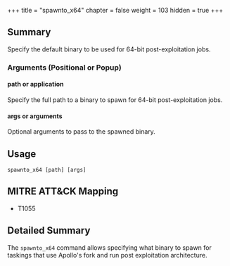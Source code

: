 +++
title = "spawnto_x64"
chapter = false
weight = 103
hidden = true
+++

## Summary
Specify the default binary to be used for 64-bit post-exploitation jobs.

### Arguments (Positional or Popup)
#### path or application
Specify the full path to a binary to spawn for 64-bit post-exploitation jobs.

#### args or arguments
Optional arguments to pass to the spawned binary.

## Usage
```
spawnto_x64 [path] [args]
```

## MITRE ATT&CK Mapping

- T1055

## Detailed Summary
The `spawnto_x64` command allows specifying what binary to spawn for taskings that use Apollo's fork and run post exploitation architecture.

